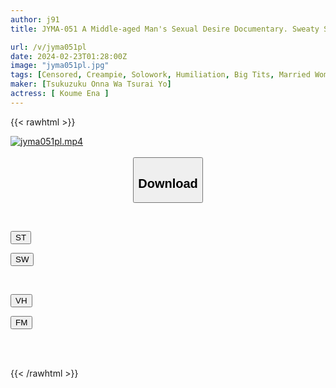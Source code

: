 ```yaml
---
author: j91
title: JYMA-051 A Middle-aged Man's Sexual Desire Documentary. Sweaty Sex Between A Wife With A Fallen Carnal Body And An Old Man. Ena Koume, A Wife With Big Breasts And Ass Who Can Do As Much As She Wants All Day Long.

url: /v/jyma051pl
date: 2024-02-23T01:28:00Z
image: "jyma051pl.jpg"
tags: [Censored, Creampie, Solowork, Humiliation, Big Tits, Married Woman, Documentary	]
maker: [Tsukuzuku Onna Wa Tsurai Yo]
actress: [ Koume Ena ]
---
```



{{< rawhtml >}}

<div class="video" data-videoid="k2eBvJdJoRCOLdB">
    <a href="javascript:;">
        <img src="/v/jyma051pl/jyma051pl.jpg" width="WIDTH" height="HEIGHT" alt="jyma051pl.mp4" loading="lazy">
    </a>
</div>

<script type="text/javascript" src="https://j91.asia/asset/on-demand-st.js"></script>

<br>
  <link rel="stylesheet" href="https://j91.asia/asset/bs5.css">
  
  <center>
  <button class="btn btn-primary" type="button" data-bs-toggle="collapse" data-bs-target=".multi-collapse" aria-expanded="false" aria-controls="multiCollapseExample1 multiCollapseExample2"><h2>Download</h2></button></center>
</p>
<div class="row">
  <div class="col">
    <div class="collapse multi-collapse" id="multiCollapseExample1">
      <div class="card card-body">
	      	      <br>
<div class="buttons">  
<p><a href="https://streamtape.to/v/k2eBvJdJoRCOLdB" target="_blank"><button class="btn-hover color-3"><i class="fa fa-download"></i> ST</button></a></p>
<p><a href="https://cdnwish.com/u7b3lug0qi6e" target="_blank"><button class="btn-hover color-2"><i class="fa fa-download"></i> SW</button></a></p></div>
    </div>
  </div>
</div>
  <div class="col">
    <div class="collapse multi-collapse" id="multiCollapseExample2">
      <div class="card card-body">
	      <br>
<div class="buttons">
<p><a href="javascript:;"><button class="btn-hover color-9"><i class="fa fa-download"></i> VH</button></a></p>
<p><a href="javascript:;"><button class="btn-hover color-8"><i class="fa fa-download"></i> FM</button></a></p></div>
<br><br>
      </div>
    </div>
  </div>
</div>

{{< /rawhtml >}}